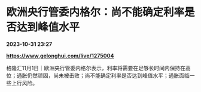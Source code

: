 # 欧洲央行管委内格尔：尚不能确定利率是否达到峰值水平

**2023-10-31 23:27**

**https://www.gelonghui.com/live/1275004**

格隆汇11月1日｜欧洲央行管委内格尔表示，利率将需要在足够长时间内保持在高位；通胀仍然顽固，尚未被击败；尚不能确定利率是否达到峰值水平；通胀面临一些上行风险。